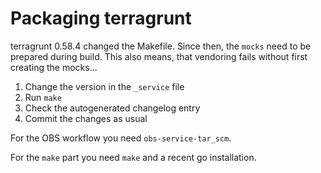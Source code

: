 # Packaging terragrunt

terragrunt 0.58.4 changed the Makefile. Since then, the `mocks` need to be
prepared during build.
This also means, that vendoring fails without first creating the mocks...

1. Change the version in the `_service` file
3. Run `make`
4. Check the autogenerated changelog entry
5. Commit the changes as usual

For the OBS workflow you need `obs-service-tar_scm`.

For the `make` part you need `make` and a recent go installation.

